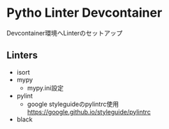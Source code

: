 # Pytho Linter Devcontainer
Devcontainer環境へLinterのセットアップ

## Linters
- isort
- mypy
    - mypy.ini設定
- pylint
    - google styleguideのpylintrc使用  
    https://google.github.io/styleguide/pylintrc
- black



